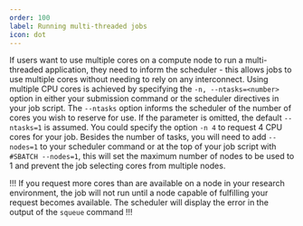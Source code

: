 ```yaml
---
order: 100
label: Running multi-threaded jobs
icon: dot
---
```


If users want to use multiple cores on a compute node to run a multi-threaded application, they need to inform the scheduler - this allows jobs to use multiple cores without needing to rely on any interconnect. Using multiple CPU cores is achieved by specifying the `-n, --ntasks=<number>` option in either your submission command or the scheduler directives in your job script. The `--ntasks` option informs the scheduler of the number of cores you wish to reserve for use. If the parameter is omitted, the default `--ntasks=1` is assumed. You could specify the option `-n 4` to request 4 CPU cores for your job. Besides the number of tasks, you will need to add `--nodes=1` to your scheduler command or at the top of your job script with `#SBATCH --nodes=1`, this will set the maximum number of nodes to be used to 1 and prevent the job selecting cores from multiple nodes.


!!!
If you request more cores than are available on a node in your research environment, the job will not run until a node capable of fulfilling your request becomes available. The scheduler will display the error in the output of the `squeue` command
!!!

